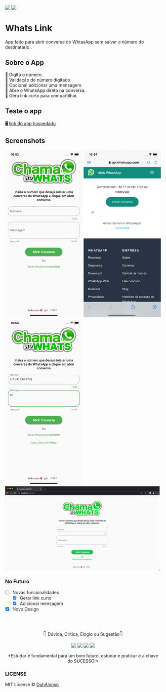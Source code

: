 <img src="https://img.shields.io/badge/Version-1.0.0-green"> <img src="https://img.shields.io/badge/license-MIT-blue"> 

# Whats Link

App feito para abrir conversa do WhtasApp sem salvar o número do destinatário..

## Sobre o App

:iphone: Digita o número.  
:iphone: Validação do número digitado.  
:iphone: Opcional adicionar uma mensagem.  
:iphone: Abre o WhatsApp direto na conversa.  
:iphone: Gera link curto para compartilhar.  

## Teste o app

🖥️ [link do app hospedado](https://chama.holt.dev.br/)

## Screenshots

<img src="https://github.com/DuhAlonso/whats-link/blob/main/screenshot/Screen1.png" width="250"> <img src="https://github.com/DuhAlonso/whats-link/blob/main/screenshot/Screen2.png" width="250"> <img src="https://github.com/DuhAlonso/whats-link/blob/main/screenshot/Screen3.png" width="250">
<img src="https://github.com/DuhAlonso/whats-link/blob/main/screenshot/web_screenshot.png" width="500">

### No Futuro
- [ ] Novas funcionalidades
  - [X] Gerar link curto
  - [X] Adicionar mensagem
- [X] Novo Design

</br>
</br>

<p align="center">
👇 Dúvida, Crítica, Elogio ou Sugestão👇 
  </p>
  <p align="center">
  <a href="https://instagram.com/duhalonsoo" target="_blank"><img src="https://img.shields.io/badge/-Instagram-%23E4405F?style=for-the-badge&logo=instagram&logoColor=white" target="_blank"></a>
  <a href="https://t.me/duhalonso" target="_blank"><img src="https://img.shields.io/badge/Telegram-2CA5E0?style=for-the-badge&logo=telegram&logoColor=white" target="_blank"></a> 
  <a href = "mailto:duhalonso.dev@gmail.com"><img src="https://img.shields.io/badge/-Gmail-%23333?style=for-the-badge&logo=gmail&logoColor=white" target="_blank"></a>
  <a href="https://www.linkedin.com/in/eduardo-alonso-685509b7" target="_blank"><img src="https://img.shields.io/badge/-LinkedIn-%230077B5?style=for-the-badge&logo=linkedin&logoColor=white" target="_blank"></a> 
</p>
<p align="center">
 *Estudar é fundamental para um bom futuro, estudar e praticar é a chave do SUCESSO!*

</p>

### LICENSE
MIT License © [DuhAlonso](https://github.com/DuhAlonso/basic_app_request_api/blob/master/LICENSE.md)